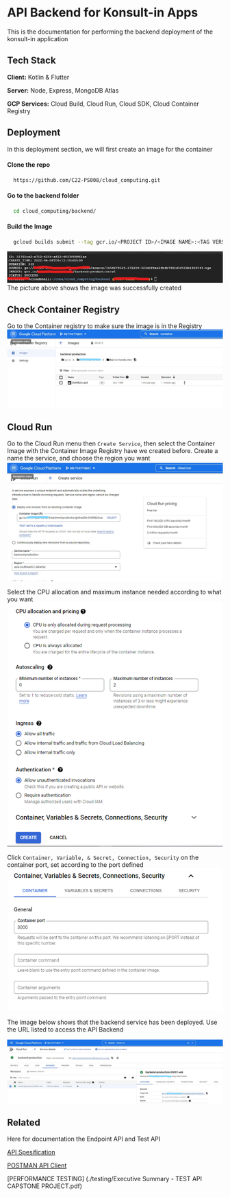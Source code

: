 # API Backend for Konsult-in Apps

This is the documentation for performing the backend deployment of the konsult-in application

## Tech Stack

**Client:** Kotlin & Flutter

**Server:** Node, Express, MongoDB Atlas

**GCP Services:** Cloud Build, Cloud Run, Cloud SDK, Cloud Container Registry

## Deployment

In this deployment section, we will first create an image for the container

#### Clone the repo

```bash
  https://github.com/C22-PS008/cloud_computing.git
```

#### Go to the backend folder

```bash
  cd cloud_computing/backend/
```

#### Build the Image

```bash
  gcloud builds submit --tag gcr.io/<PROJECT ID>/<IMAGE NAME>:<TAG VERSION> .
```

![App Screenshot](https://raw.githubusercontent.com/C22-PS008/cloud_computing/main/deployment/img/1.jpg)
The picture above shows the image was successfully created

## Check Container Registry

Go to the Container registry to make sure the image is in the Registry
![App Screenshot](https://raw.githubusercontent.com/C22-PS008/cloud_computing/main/deployment/img/2.jpg)

## Cloud Run

Go to the Cloud Run menu then `Create Service`, then select the Container Image with the Container Image Registry have we created before. Create a name the service, and choose the region you want
![App Screenshot](https://raw.githubusercontent.com/C22-PS008/cloud_computing/main/deployment/img/3.jpg)

Select the CPU allocation and maximum instance needed according to what you want
![App Screenshot](https://raw.githubusercontent.com/C22-PS008/cloud_computing/main/deployment/img/4.PNG)

Click `Container, Variable, & Secret, Connection, Security` on the container port, set according to the port defined
![App Screenshot](https://raw.githubusercontent.com/C22-PS008/cloud_computing/main/deployment/img/5.PNG)

The image below shows that the backend service has been deployed. Use the URL listed to access the API Backend

![App Screenshot](https://raw.githubusercontent.com/C22-PS008/cloud_computing/main/deployment/img/6.jpg)

## Related

Here for documentation the Endpoint API and Test API

[API Spesification](https://github.com/C22-PS008/cloud_computing/blob/main/backend/README.md)

[POSTMAN API Client](https://documenter.getpostman.com/view/18595486/Uz5MGEoZ)

[PERFORMANCE TESTING] (./testing/Executive Summary - TEST API CAPSTONE PROJECT.pdf)
